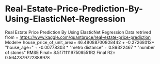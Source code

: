 # Real-Estate-Price-Prediction-By-Using-ElasticNet-Regression
Real Estate Price Prediction By Using ElasticNet Regression
Data retrived from = https://www.kaggle.com/quantbruce/real-estate-price-prediction
Model=>
house_price_of_unit_area= 46.48088700808442  + -0.27268012* "house_age+" + -0.00778303 * "metro distance" + 0.89322467 * "number of stones"
RMSE Final= 8.517111197506551R2 Final R2= 0.5642879722888978



